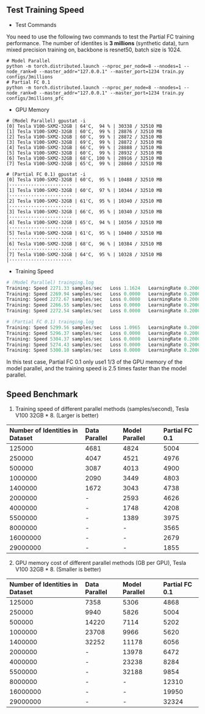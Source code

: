 ## Test Training Speed

- Test Commands

You need to use the following two commands to test the Partial FC training performance.
The number of identites is **3 millions** (synthetic data), turn mixed precision training on, backbone is resnet50,
batch size is 1024.

```shell
# Model Parallel
python -m torch.distributed.launch --nproc_per_node=8 --nnodes=1 --node_rank=0 --master_addr="127.0.0.1" --master_port=1234 train.py configs/3millions
# Partial FC 0.1
python -m torch.distributed.launch --nproc_per_node=8 --nnodes=1 --node_rank=0 --master_addr="127.0.0.1" --master_port=1234 train.py configs/3millions_pfc
```

- GPU Memory

```
# (Model Parallel) gpustat -i
[0] Tesla V100-SXM2-32GB | 64'C,  94 % | 30338 / 32510 MB
[1] Tesla V100-SXM2-32GB | 60'C,  99 % | 28876 / 32510 MB
[2] Tesla V100-SXM2-32GB | 60'C,  99 % | 28872 / 32510 MB
[3] Tesla V100-SXM2-32GB | 69'C,  99 % | 28872 / 32510 MB
[4] Tesla V100-SXM2-32GB | 66'C,  99 % | 28888 / 32510 MB
[5] Tesla V100-SXM2-32GB | 60'C,  99 % | 28932 / 32510 MB
[6] Tesla V100-SXM2-32GB | 68'C, 100 % | 28916 / 32510 MB
[7] Tesla V100-SXM2-32GB | 65'C,  99 % | 28860 / 32510 MB

# (Partial FC 0.1) gpustat -i
[0] Tesla V100-SXM2-32GB | 60'C,  95 % | 10488 / 32510 MB                                                                                                                                          │·······················
[1] Tesla V100-SXM2-32GB | 60'C,  97 % | 10344 / 32510 MB                                                                                                                                          │·······················
[2] Tesla V100-SXM2-32GB | 61'C,  95 % | 10340 / 32510 MB                                                                                                                                          │·······················
[3] Tesla V100-SXM2-32GB | 66'C,  95 % | 10340 / 32510 MB                                                                                                                                          │·······················
[4] Tesla V100-SXM2-32GB | 65'C,  94 % | 10356 / 32510 MB                                                                                                                                          │·······················
[5] Tesla V100-SXM2-32GB | 61'C,  95 % | 10400 / 32510 MB                                                                                                                                          │·······················
[6] Tesla V100-SXM2-32GB | 68'C,  96 % | 10384 / 32510 MB                                                                                                                                          │·······················
[7] Tesla V100-SXM2-32GB | 64'C,  95 % | 10328 / 32510 MB                                                                                                                                        │·······················
```

- Training Speed

```python
# (Model Parallel) trainging.log
Training: Speed 2271.33 samples/sec   Loss 1.1624   LearningRate 0.2000   Epoch: 0   Global Step: 100
Training: Speed 2269.94 samples/sec   Loss 0.0000   LearningRate 0.2000   Epoch: 0   Global Step: 150
Training: Speed 2272.67 samples/sec   Loss 0.0000   LearningRate 0.2000   Epoch: 0   Global Step: 200
Training: Speed 2266.55 samples/sec   Loss 0.0000   LearningRate 0.2000   Epoch: 0   Global Step: 250
Training: Speed 2272.54 samples/sec   Loss 0.0000   LearningRate 0.2000   Epoch: 0   Global Step: 300

# (Partial FC 0.1) trainging.log
Training: Speed 5299.56 samples/sec   Loss 1.0965   LearningRate 0.2000   Epoch: 0   Global Step: 100
Training: Speed 5296.37 samples/sec   Loss 0.0000   LearningRate 0.2000   Epoch: 0   Global Step: 150
Training: Speed 5304.37 samples/sec   Loss 0.0000   LearningRate 0.2000   Epoch: 0   Global Step: 200
Training: Speed 5274.43 samples/sec   Loss 0.0000   LearningRate 0.2000   Epoch: 0   Global Step: 250
Training: Speed 5300.10 samples/sec   Loss 0.0000   LearningRate 0.2000   Epoch: 0   Global Step: 300
```

In this test case, Partial FC 0.1 only use1 1/3 of the GPU memory of the model parallel,
and the training speed is 2.5 times faster than the model parallel.

## Speed Benchmark

1. Training speed of different parallel methods (samples/second), Tesla V100 32GB \* 8. (Larger is better)

| Number of Identities in Dataset | Data Parallel | Model Parallel | Partial FC 0.1 |
| :------------------------------ | :------------ | :------------- | :------------- |
| 125000                          | 4681          | 4824           | 5004           |
| 250000                          | 4047          | 4521           | 4976           |
| 500000                          | 3087          | 4013           | 4900           |
| 1000000                         | 2090          | 3449           | 4803           |
| 1400000                         | 1672          | 3043           | 4738           |
| 2000000                         | -             | 2593           | 4626           |
| 4000000                         | -             | 1748           | 4208           |
| 5500000                         | -             | 1389           | 3975           |
| 8000000                         | -             | -              | 3565           |
| 16000000                        | -             | -              | 2679           |
| 29000000                        | -             | -              | 1855           |

2. GPU memory cost of different parallel methods (GB per GPU), Tesla V100 32GB \* 8. (Smaller is better)

| Number of Identities in Dataset | Data Parallel | Model Parallel | Partial FC 0.1 |
| :------------------------------ | :------------ | :------------- | :------------- |
| 125000                          | 7358          | 5306           | 4868           |
| 250000                          | 9940          | 5826           | 5004           |
| 500000                          | 14220         | 7114           | 5202           |
| 1000000                         | 23708         | 9966           | 5620           |
| 1400000                         | 32252         | 11178          | 6056           |
| 2000000                         | -             | 13978          | 6472           |
| 4000000                         | -             | 23238          | 8284           |
| 5500000                         | -             | 32188          | 9854           |
| 8000000                         | -             | -              | 12310          |
| 16000000                        | -             | -              | 19950          |
| 29000000                        | -             | -              | 32324          |
